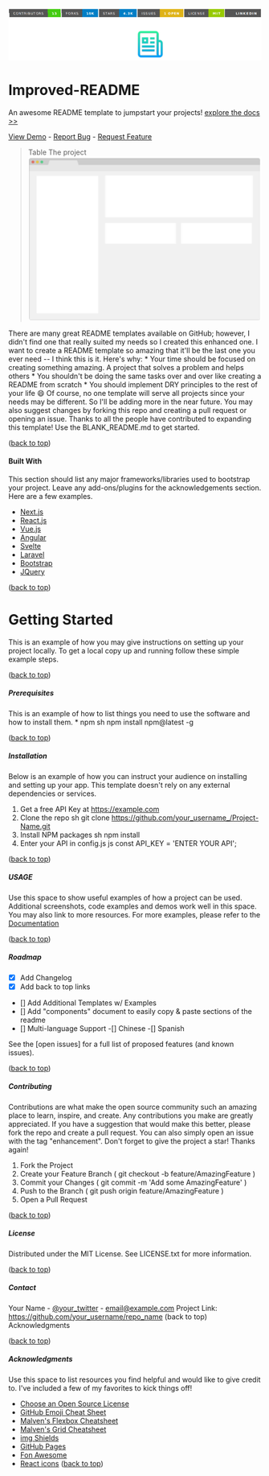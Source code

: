 ![./image.png](./image.png)
![./image2.png](./image2.png)

# Improved-README
An awesome README template to jumpstart your projects!
[explore the docs >>](https://github.com/)


[View Demo](https://github.com/) - [Report Bug](https://github.com/) - [Request Feature](https://github.com/)

> Table The project
![./image3.png](./image3.png)

There are many great README templates available on GitHub; however, I didn't find one that really suited my needs so I created this enhanced one. I want to create a
README template so amazing that it'll be the last one you ever need -- I think this is it.
Here's why: * Your time should be focused on creating something amazing. A project that solves a problem and helps others * You shouldn't be doing the same tasks
over and over like creating a README from scratch * You should implement DRY principles to the rest of your life :smile:
Of course, no one template will serve all projects since your needs may be different. So I'll be adding more in the near future. You may also suggest changes by forking
this repo and creating a pull request or opening an issue. Thanks to all the people have contributed to expanding this template!
Use the BLANK_README.md to get started.

([back to top]())

#### Built With
This section should list any major frameworks/libraries used to bootstrap your project. Leave any add-ons/plugins for the acknowledgements section. Here are a few
examples.

- [Next.js](https://nextjs.org/)
- [React.js]()
- [Vue.js]()
- [Angular]()
- [Svelte]()
- [Laravel]()
- [Bootstrap]()
- [JQuery](https://getbootstrap.com/)


([back to top]())

# Getting Started

This is an example of how you may give instructions on setting up your project locally. To get a local copy up and running follow these simple example steps.


([back to top]())

##### Prerequisites

This is an example of how to list things you need to use the software and how to install them. * npm sh npm install npm@latest -g

([back to top]())

##### Installation

Below is an example of how you can instruct your audience on installing and setting up your app. This template doesn't rely on any external dependencies or services.

1. Get a free API Key at https://example.com
2. Clone the repo sh git clone https://github.com/your_username_/Project-Name.git
3. Install NPM packages sh npm install
4. Enter your API in config.js js const API_KEY = 'ENTER YOUR API';

([back to top]())

##### USAGE

Use this space to show useful examples of how a project can be used. Additional screenshots, code examples and demos work well in this space. You may also link
to more resources.
For more examples, please refer to the [Documentation]()

([back to top]())

##### Roadmap

- [x] Add Changelog
- [x] Add back to top links
- [] Add Additional Templates w/ Examples
- [] Add "components" document to easily copy & paste sections of the readme
- [] Multi-language Support
    -[] Chinese
    -[] Spanish

See the [open issues] for a full list of proposed features (and known issues).

([back to top]())

##### Contributing

Contributions are what make the open source community such an amazing place to learn, inspire, and create. Any contributions you make are greatly appreciated.
If you have a suggestion that would make this better, please fork the repo and create a pull request. You can also simply open an issue with the tag "enhancement".
Don't forget to give the project a star! Thanks again!

1. Fork the Project
2. Create your Feature Branch ( git checkout -b feature/AmazingFeature )
3. Commit your Changes ( git commit -m 'Add some AmazingFeature' )
4.  Push to the Branch ( git push origin feature/AmazingFeature )
5.  Open a Pull Request

([back to top]())

##### License

Distributed under the MIT License. See LICENSE.txt for more information.

([back to top]())

##### Contact

Your Name - [@your_twitter]() - email@example.com
Project Link: https://github.com/your_username/repo_name
(back to top)
Acknowledgments

([back to top]())
    
##### Acknowledgments

Use this space to list resources you find helpful and would like to give credit to. I've included a few of my favorites to kick things off!

- [Choose an Open Source License]()
- [GitHub Emoji Cheat Sheet]()
- [Malven's Flexbox Cheatsheet]()
- [Malven's Grid Cheatsheet]()
- [img Shields]()
- [GitHub Pages]()
- [Fon Awesome]()
- [React icons]()
([back to top]())



